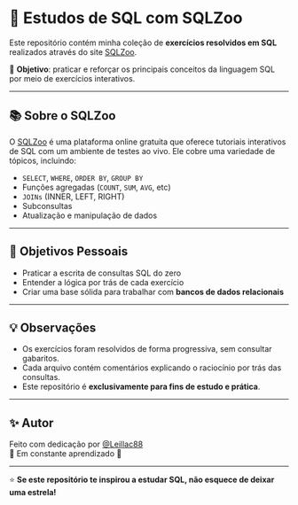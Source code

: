 # 🐘 Estudos de SQL com SQLZoo

Este repositório contém minha coleção de **exercícios resolvidos em SQL** realizados através do site [SQLZoo](https://sqlzoo.net/).

📌 **Objetivo**: praticar e reforçar os principais conceitos da linguagem SQL por meio de exercícios interativos.

---

## 📚 Sobre o SQLZoo

O [SQLZoo](https://sqlzoo.net/) é uma plataforma online gratuita que oferece tutoriais interativos de SQL com um ambiente de testes ao vivo. Ele cobre uma variedade de tópicos, incluindo:

- `SELECT`, `WHERE`, `ORDER BY`, `GROUP BY`
- Funções agregadas (`COUNT`, `SUM`, `AVG`, etc)
- `JOINs` (INNER, LEFT, RIGHT)
- Subconsultas
- Atualização e manipulação de dados

---
## 🎯 Objetivos Pessoais

- Praticar a escrita de consultas SQL do zero
- Entender a lógica por trás de cada exercício
- Criar uma base sólida para trabalhar com **bancos de dados relacionais**

---

## 💡 Observações

- Os exercícios foram resolvidos de forma progressiva, sem consultar gabaritos.
- Cada arquivo contém comentários explicando o raciocínio por trás das consultas.
- Este repositório é **exclusivamente para fins de estudo e prática**.

---

## ✨ Autor

Feito com dedicação por [@Leillac88](https://github.com/Leillac88)  
💬 Em constante aprendizado 🚀

---

⭐ **Se este repositório te inspirou a estudar SQL, não esquece de deixar uma estrela!**


